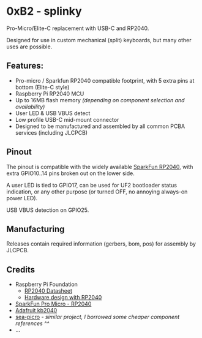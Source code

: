# 0xB2 - splinky
Pro-Micro/Elite-C replacement with USB-C and RP2040.

Designed for use in custom mechanical (split) keyboards, but many other uses are possible.

## Features:

 * Pro-micro / Sparkfun RP2040 compatible footprint, with 5 extra pins at bottom (Elite-C style)
 * Raspberry Pi RP2040 MCU
 * Up to 16MB flash memory _(depending on component selection and availability)_
 * User LED & USB VBUS detect
 * Low profile USB-C mid-mount connector
 * Designed to be manufactured and assembled by all common PCBA services (including JLCPCB)

## Pinout

The pinout is compatible with the widely available [SparkFun RP2040](https://www.sparkfun.com/products/18288),
with extra GPIO10..14 pins broken out on the lower side.

A user LED is tied to GPIO17, can be used for UF2 bootloader status indication, or any other purpose
(or turned OFF, no annoying always-on power LED).

USB VBUS detection on GPIO25.

## Manufacturing

Releases contain required information (gerbers, bom, pos) for assembly by JLCPCB.

## Credits

 * Raspberry Pi Foundation
   * [RP2040 Datasheet](https://datasheets.raspberrypi.com/rp2040/rp2040-datasheet.pdf)
   * [Hardware design with RP2040](https://datasheets.raspberrypi.com/rp2040/hardware-design-with-rp2040.pdf)
 * [SparkFun Pro Micro - RP2040](https://www.sparkfun.com/products/18288)
 * [Adafruit kb2040](https://learn.adafruit.com/adafruit-kb2040)
 * [sea-picro](https://github.com/joshajohnson/sea-picro) - _similar project, I borrowed some cheaper component references ^^_
 * ...
